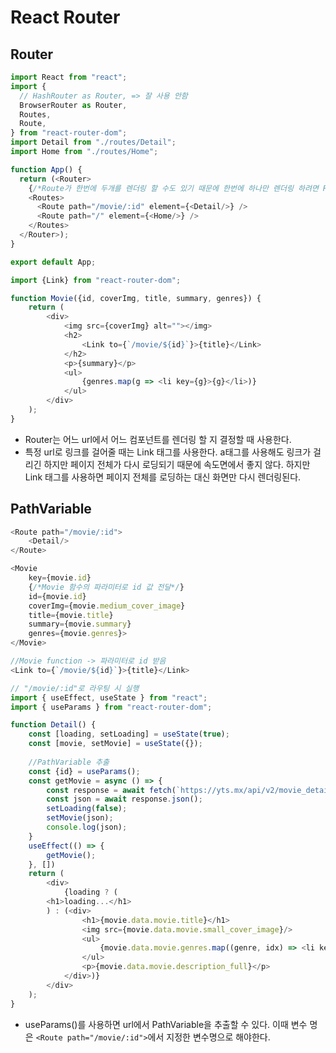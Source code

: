 # React Router
## Router
```javascript
import React from "react";
import {
  // HashRouter as Router, => 잘 사용 안함
  BrowserRouter as Router,
  Routes,
  Route,
} from "react-router-dom";
import Detail from "./routes/Detail";
import Home from "./routes/Home";

function App() {
  return (<Router>
    {/*Route가 한번에 두개를 렌더링 할 수도 있기 때문에 한번에 하나만 렌더링 하려면 Routes를 넣어야한다.*/}
    <Routes>
      <Route path="/movie/:id" element={<Detail/>} />
      <Route path="/" element={<Home/>} />
    </Routes>
  </Router>);
}

export default App;
```
```javascript
import {Link} from "react-router-dom";

function Movie({id, coverImg, title, summary, genres}) {
    return (
        <div>
            <img src={coverImg} alt=""></img>
            <h2>
                <Link to={`/movie/${id}`}>{title}</Link>
            </h2>
            <p>{summary}</p>
            <ul>
                {genres.map(g => <li key={g}>{g}</li>)}
            </ul>
        </div>
    );
}
```
* Router는 어느 url에서 어느 컴포넌트를 렌더링 할 지 결정할 때 사용한다.
* 특정 url로 링크를 걸어줄 때는 Link 태그를 사용한다. a태그를 사용해도 링크가 걸리긴 하지만 페이지 전체가 다시 로딩되기 때문에 속도면에서 좋지 않다. 하지만 Link 태그를 사용하면 페이지 전체를 로딩하는 대신 화면만 다시 렌더링된다.
## PathVariable
```javascript
<Route path="/movie/:id">
    <Detail/>
</Route>
```
```javascript
<Movie
    key={movie.id} 
    {/*Movie 함수의 파라미터로 id 값 전달*/}
    id={movie.id} 
    coverImg={movie.medium_cover_image}
    title={movie.title}
    summary={movie.summary}
    genres={movie.genres}>
</Movie>
```
```javascript
//Movie function -> 파라미터로 id 받음
<Link to={`/movie/${id}`}>{title}</Link>
```
```javascript
// "/movie/:id"로 라우팅 시 실행
import { useEffect, useState } from "react";
import { useParams } from "react-router-dom";

function Detail() {
    const [loading, setLoading] = useState(true);
    const [movie, setMovie] = useState({});
    
    //PathVariable 추출
    const {id} = useParams();
    const getMovie = async () => {
        const response = await fetch(`https://yts.mx/api/v2/movie_details.json?movie_id=${id}`);
        const json = await response.json();
        setLoading(false);
        setMovie(json);
        console.log(json);
    }
    useEffect(() => {
        getMovie();
    }, [])
    return (
        <div>
            {loading ? (
        <h1>loading...</h1>
        ) : (<div>
                <h1>{movie.data.movie.title}</h1>
                <img src={movie.data.movie.small_cover_image}/>
                <ul>
                    {movie.data.movie.genres.map((genre, idx) => <li key={idx}>{genre}</li>)}
                </ul>
                <p>{movie.data.movie.description_full}</p>
            </div>)}
        </div>
    );
}
```
* useParams()를 사용하면 url에서 PathVariable을 추출할 수 있다. 이때 변수 명은 `<Route path="/movie/:id">`에서 지정한 변수명으로 해야한다.